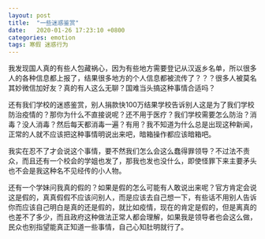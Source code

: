 ```yaml
---
layout: post
title:  "一些迷惑鉴赏"
date:   2020-01-26 17:23:10 +0800
categories: emotion
tags: 寒假 迷惑行为
---
```


我发现国人真的有些人包藏祸心，因为有些地方需要登记从汉返乡名单，所以很多人的各种信息都上报了，结果很多地方的个人信息都被流传了？？？很多人被莫名其妙微信加好友？真的有人这么无聊？国难当头搞这种事情合适吗？  

还有我们学校的迷惑鉴赏，别人捐款快100万结果学校告诉别人这是为了我们学校防治疫情的？那你为什么不直接说呢？还不用于医疗？我们学校需要怎么防治？消毒？没人消毒？然后每天都消毒一遍？有用？我不知道为什么总是出现这种新闻，正常的人就不应该把这种事情明说出来吧，暗箱操作都应该暗箱吧。  

我实在忍不了才会说这个事情，要不然我们怎么会这么蠢得罪领导？不过法不责众，而且还有一个校会的学姐也发了，那我也发也没什么，即使怪罪下来主要矛头也不会是我这种名不见经传的小人物。  

还有一个学妹问我真的假的？如果是假的怎么可能有人敢说出来呢？官方肯定会说这是假的，真真假假不应该问别人，而是应该去自己想一下，有些话不用别人告诉你而应该自己明白是真的还是假的，就比如疫情，现在的肯定是假的，但是离真的也差不了多少，而且政府这种做法正常人都会理解，如果我是领导者也会这么做，民众也别指望能真正知道一些事情，自己心知肚明就行了。  

